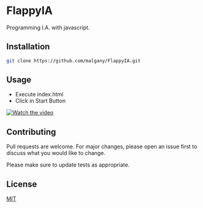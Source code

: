 # FlappyIA

Programming I.A. with javascript.

## Installation

```bash
git clone https://github.com/malgany/FlappyIA.git
```

## Usage

* Execute index.html
* Click in Start Button

[![Watch the video](flappyia.gif)](https://www.youtube.com/embed/vweeJ1PqZvs)

## Contributing
Pull requests are welcome. For major changes, please open an issue first to discuss what you would like to change.

Please make sure to update tests as appropriate.

## License
[MIT](https://choosealicense.com/licenses/mit/)
